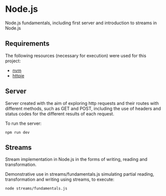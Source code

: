 # Node.js

Node.js fundamentals, including first server and introduction to streams in Node.js

## Requirements

The following resources (necessary for execution) were used for this project:
 - [nvm](https://github.com/nvm-sh/nvm)
 - [httpie](https://httpie.io/)

## Server

Server created with the aim of exploring http requests and their routes with different methods, such as GET and POST, including the use of headers and status codes for the different results of each request.

To run the server:
```
npm run dev 
```

## Streams

Stream implementation in Node.js in the forms of writing, reading and transformation.

Demonstrative use in streams/fundamentals.js simulating partial reading, transformation and writing using streams, to execute:
```
node streams/fundamentals.js
```